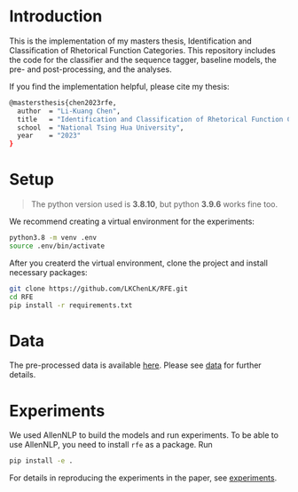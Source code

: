 # Introduction
This is the implementation of my masters thesis, Identification and Classification of Rhetorical Function Categories. This repository includes the code for the classifier and the sequence tagger, baseline models, the pre- and post-processing, and the analyses.

If you find the implementation helpful, please cite my thesis:

```bash
@mastersthesis{chen2023rfe,
  author  = "Li-Kuang Chen",
  title   = "Identification and Classification of Rhetorical Function Categories",
  school  = "National Tsing Hua University",
  year    = "2023"
}
```

# Setup
> The python version used is **3.8.10**, but python **3.9.6** works fine too.

We recommend creating a virtual environment for the experiments:

```bash
python3.8 -m venv .env
source .env/bin/activate
```

After you createrd the virtual environment, clone the project and install necessary packages:

```bash
git clone https://github.com/LKChenLK/RFE.git
cd RFE
pip install -r requirements.txt
```


# Data
The pre-processed data is available [here](https://drive.google.com/drive/folders/1RNO9vkdbmr8YBZvRzes3rA41frAXFOM_?usp=sharing). Please see [data](data) for further details.

# Experiments
We used AllenNLP to build the models and run experiments. To be able to use AllenNLP, you need to install `rfe` as a package. Run
```bash
pip install -e .
```
For details in reproducing the experiments in the paper, see [experiments](experiments).
